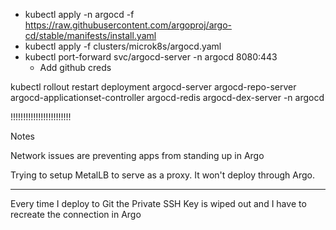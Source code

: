 * kubectl apply -n argocd -f https://raw.githubusercontent.com/argoproj/argo-cd/stable/manifests/install.yaml
* kubectl apply -f clusters/microk8s/argocd.yaml
* kubectl port-forward svc/argocd-server -n argocd 8080:443
    * Add github creds

kubectl rollout restart deployment argocd-server argocd-repo-server argocd-applicationset-controller argocd-redis argocd-dex-server -n argocd




!!!!!!!!!!!!!!!!!!!!!!!!

Notes

Network issues are preventing apps from standing up in Argo

Trying to setup MetalLB to serve as a proxy. It won't deploy through Argo.


----

Every time I deploy to Git the Private SSH Key is wiped out and I have to recreate the connection in Argo